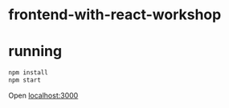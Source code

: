 # frontend-with-react-workshop

# running

```bash
npm install
npm start
```

Open [localhost:3000](http://localhost:3000)
